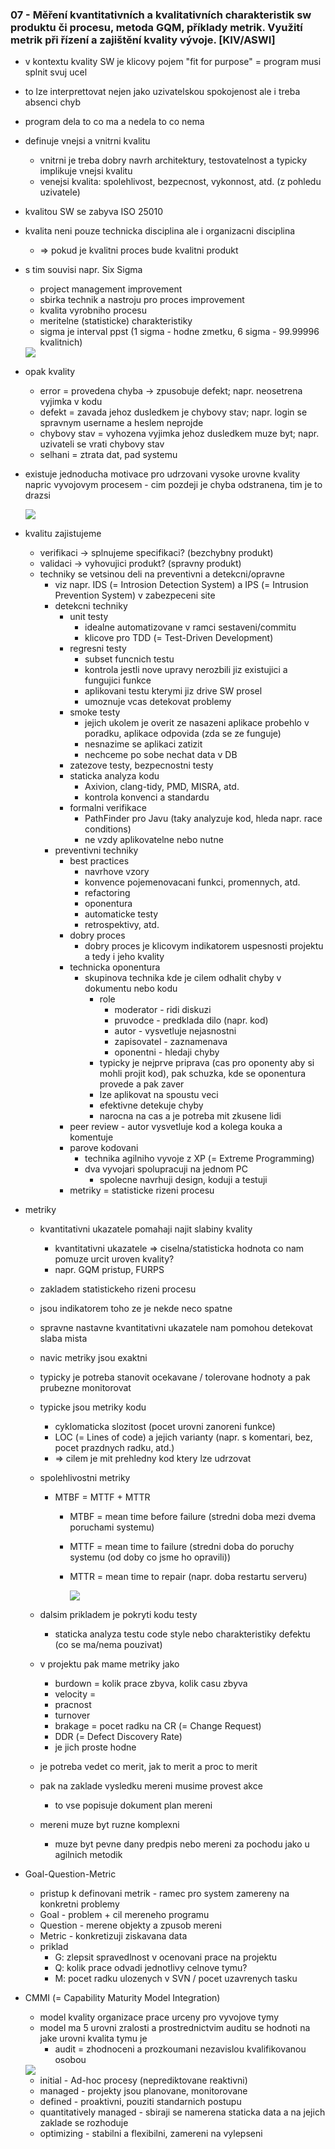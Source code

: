 ### 07 - Měření kvantitativních a kvalitativních charakteristik sw produktu či procesu, metoda GQM, příklady metrik. Využití metrik při řízení a zajištění kvality vývoje. [KIV/ASWI]

- v kontextu kvality SW je klicovy pojem "fit for purpose" = program musi splnit svuj ucel
- to lze interprettovat nejen jako uzivatelskou spokojenost ale i treba absenci chyb
- program dela to co ma a nedela to co nema
- definuje vnejsi a vnitrni kvalitu
  - vnitrni je treba dobry navrh architektury, testovatelnost a typicky implikuje vnejsi kvalitu
  - venejsi kvalita: spolehlivost, bezpecnost, vykonnost, atd. (z pohledu uzivatele)
- kvalitou SW se zabyva ISO 25010
- kvalita neni pouze technicka disciplina ale i organizacni disciplina
  - => pokud je kvalitni proces bude kvalitni produkt
- s tim souvisi napr. Six Sigma
  - project management improvement
  - sbirka technik a nastroju pro proces improvement
  - kvalita vyrobniho procesu
  - meritelne (statisticke) charakteristiky
  - sigma je interval ppst (1 sigma - hodne zmetku, 6 sigma - 99.99996 kvalitnich)

  <img src="img/07/01.png">

- opak kvality
  - error = provedena chyba -> zpusobuje defekt; napr. neosetrena vyjimka v kodu
  - defekt = zavada jehoz dusledkem je chybovy stav; napr. login se spravnym username a heslem neprojde
  - chybovy stav = vyhozena vyjimka jehoz dusledkem muze byt; napr. uzivateli se vrati chybovy stav
  - selhani = ztrata dat, pad systemu

- existuje jednoducha motivace pro udrzovani vysoke urovne kvality napric vyvojovym procesem - cim pozdeji je chyba odstranena, tim je to drazsi

  <img src="img/07/02.png">

- kvalitu zajistujeme
  - verifikaci -> splnujeme specifikaci? (bezchybny produkt)
  - validaci -> vyhovujici produkt? (spravny produkt)
  - techniky se vetsinou deli na preventivni a detekcni/opravne
    - viz napr. IDS (= Introsion Detection System) a IPS (= Intrusion Prevention System) v zabezpeceni site
    - detekcni techniky
      - unit testy
        - idealne automatizovane v ramci sestaveni/commitu
        - klicove pro TDD (= Test-Driven Development)
      - regresni testy
        - subset funcnich testu
        - kontrola jestli nove upravy nerozbili jiz existujici a fungujici funkce
        - aplikovani testu kterymi jiz drive SW prosel
        - umoznuje vcas detekovat problemy
      - smoke testy
        - jejich ukolem je overit ze nasazeni aplikace probehlo v poradku, aplikace odpovida (zda se ze funguje)
        - nesnazime se aplikaci zatizit
        - nechceme po sobe nechat data v DB
      - zatezove testy, bezpecnostni testy
      - staticka analyza kodu
        - Axivion, clang-tidy, PMD, MISRA, atd.
        - kontrola konvenci a standardu
      - formalni verifikace
        - PathFinder pro Javu (taky analyzuje kod, hleda napr. race conditions)
        - ne vzdy aplikovatelne nebo nutne
    - preventivni techniky
      - best practices
        - navrhove vzory
        - konvence pojemenovacani funkci, promennych, atd.
        - refactoring
        - oponentura
        - automaticke testy
        - retrospektivy, atd.
      - dobry proces
        - dobry proces je klicovym indikatorem uspesnosti projektu a tedy i jeho kvality
      - technicka oponentura
        - skupinova technika kde je cilem odhalit chyby v dokumentu nebo kodu
          - role
            - moderator - ridi diskuzi
            - pruvodce - predklada dilo (napr. kod)
            - autor - vysvetluje nejasnostni
            - zapisovatel - zaznamenava
            - oponentni - hledaji chyby
          - typicky je nejprve priprava (cas pro oponenty aby si mohli projit kod), pak schuzka, kde se oponentura provede a pak zaver
          - lze aplikovat na spoustu veci
          - efektivne detekuje chyby
          - narocna na cas a je potreba mit zkusene lidi
      - peer review - autor vysvetluje kod a kolega kouka a komentuje
      - parove kodovani
        - technika agilniho vyvoje z XP (= Extreme Programming)
        - dva vyvojari spolupracuji na jednom PC
          - spolecne navrhuji design, koduji a testuji
      - metriky = statisticke rizeni procesu

- metriky
  - kvantitativni ukazatele pomahaji najit slabiny kvality
    - kvantitativni ukazatele => ciselna/statisticka hodnota co nam pomuze urcit uroven kvality?
    - napr. GQM pristup, FURPS
  - zakladem statistickeho rizeni procesu
  - jsou indikatorem toho ze je nekde neco spatne
  - spravne nastavne kvantitativni ukazatele nam pomohou detekovat slaba mista
  - navic metriky jsou exaktni
  - typicky je potreba stanovit ocekavane / tolerovane hodnoty a pak prubezne monitorovat
  - typicke jsou metriky kodu
    - cyklomaticka slozitost (pocet urovni zanoreni funkce)
    - LOC (= Lines of code) a jejich varianty (napr. s komentari, bez, pocet prazdnych radku, atd.)
    - => cilem je mit prehledny kod ktery lze udrzovat
  - spolehlivostni metriky
    - MTBF = MTTF + MTTR
      - MTBF = mean time before failure (stredni doba mezi dvema poruchami systemu)
      - MTTF = mean time to failure (stredni doba do poruchy systemu (od doby co jsme ho opravili))
      - MTTR = mean time to repair (napr. doba restartu serveru)

        <img src="img/07/03.png">

  - dalsim prikladem je pokryti kodu testy
    - staticka analyza testu code style nebo charakteristiky defektu (co se ma/nema pouzivat)
  - v projektu pak mame metriky jako
    - burdown = kolik prace zbyva, kolik casu zbyva
    - velocity =
    - pracnost
    - turnover
    - brakage = pocet radku na CR (= Change Request)
    - DDR (= Defect Discovery Rate)
    - je jich proste hodne
  - je potreba vedet co merit, jak to merit a proc to merit
  - pak na zaklade vysledku mereni musime provest akce
    - to vse popisuje dokument plan mereni
  - mereni muze byt ruzne komplexni
    - muze byt pevne dany predpis nebo mereni za pochodu jako u agilnich metodik

- Goal-Question-Metric
  - pristup k definovani metrik - ramec pro system zamereny na konkretni problemy
  - Goal - problem + cil mereneho programu
  - Question - merene objekty a zpusob mereni
  - Metric - konkretizuji ziskavana data
  - priklad
    - G: zlepsit spravedlnost v ocenovani prace na projektu
    - Q: kolik prace odvadi jednotlivy celnove tymu?
    - M: pocet radku ulozenych v SVN / pocet uzavrenych tasku

- CMMI (= Capability Maturity Model Integration)
  - model kvality organizace prace urceny pro vyvojove tymy
  - model ma 5 urovni zralosti a prostrednictvim auditu se hodnoti na jake urovni kvalita tymu je
    - audit = zhodnoceni a prozkoumani nezavislou kvalifikovanou osobou

  <img src="img/07/04.png">

  - initial - Ad-hoc procesy (neprediktovane reaktivni)
  - managed - projekty jsou planovane, monitorovane
  - defined - proaktivni, pouziti standarnich postupu
  - quantitatively managed - sbiraji se namerena staticka data a na jejich zaklade se rozhoduje
  - optimizing - stabilni a flexibilni, zamereni na vylepseni
